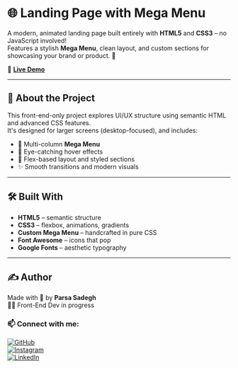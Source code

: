 # 🌐 Landing Page with Mega Menu

A modern, animated landing page built entirely with **HTML5** and **CSS3** – no JavaScript involved!  
Features a stylish **Mega Menu**, clean layout, and custom sections for showcasing your brand or product. 🧩

🔗 **[Live Demo](https://parsadgh.github.io/Avada-Classic-/)**  

---

## 🧠 About the Project

This front-end-only project explores UI/UX structure using semantic HTML and advanced CSS features.  
It's designed for larger screens (desktop-focused), and includes:

- 🎯 Multi-column **Mega Menu**  
- 🎨 Eye-catching hover effects  
- 🧱 Flex-based layout and styled sections  
- ✨ Smooth transitions and modern visuals  

---

## 🛠️ Built With

- **HTML5** – semantic structure  
- **CSS3** – flexbox, animations, gradients  
- **Custom Mega Menu** – handcrafted in pure CSS  
- **Font Awesome** – icons that pop  
- **Google Fonts** – aesthetic typography  

---

## ✍️ Author

Made with 💙 by **Parsa Sadegh**  
👨‍💻 Front-End Dev in progress

### 📫 Connect with me:

[![GitHub](https://img.shields.io/badge/GitHub-%2312100E.svg?style=for-the-badge&logo=github&logoColor=white)](https://github.com/Parsadgh)  
[![Instagram](https://img.shields.io/badge/Instagram-%23E4405F.svg?style=for-the-badge&logo=instagram&logoColor=white)](https://www.instagram.com/parsa.sdgh.dev)  
[![LinkedIn](https://img.shields.io/badge/LinkedIn-%230077B5.svg?style=for-the-badge&logo=linkedin&logoColor=white)](https://www.linkedin.com/in/parsa-sadegh-440a572a2)

